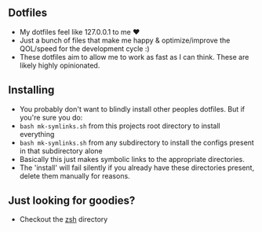 ## Dotfiles
* My dotfiles feel like 127.0.0.1 to me ❤️
* Just a bunch of files that make me happy & optimize/improve the QOL/speed for the development cycle :)
* These dotfiles aim to allow me to work as fast as I can think. These are likely highly opinionated.

## Installing
* You probably don't want to blindly install other peoples dotfiles. But if you're sure you do:
* `bash mk-symlinks.sh` from this projects root directory to install everything
* `bash mk-symlinks.sh` from any subdirectory to install the configs present in that subdirectory alone
* Basically this just makes symbolic links to the appropriate directories.
* The 'install' will fail silently if you already have these directories present, delete them manually for reasons.

## Just looking for goodies?
* Checkout the [zsh](zsh) directory

